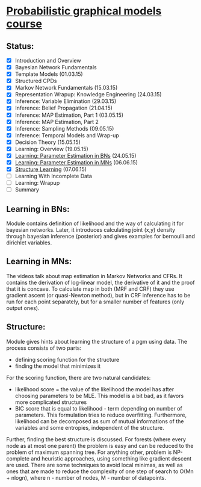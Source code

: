 # [Probabilistic graphical models course](https://class.coursera.org/pgm-003/lecture)

## Status:
- [x] Introduction and Overview
- [x] Bayesian Network Fundamentals
- [x] Template Models (01.03.15)
- [x] Structured CPDs
- [x] Markov Network Fundamentals (15.03.15)
- [x] Representation Wrapup: Knowledge Engineering (24.03.15)
- [x] Inference: Variable Elimination (29.03.15)
- [x] Inference: Belief Propagation (21.04.15)
- [x] Inference: MAP Estimation, Part 1 (03.05.15)
- [x] Inference: MAP Estimation, Part 2
- [x] Inference: Sampling Methods (09.05.15)
- [x] Inference: Temporal Models and Wrap-up
- [x] Decision Theory (15.05.15)
- [x] Learning: Overview (19.05.15)
- [x] [Learning: Parameter Estimation in BNs](#learning-in-bns) (24.05.15)
- [x] [Learning: Parameter Estimation in MNs](#learning-in-mns) (06.06.15)
- [x] [Structure Learning](#structure) (07.06.15)
- [ ] Learning With Incomplete Data
- [ ] Learning: Wrapup
- [ ] Summary

## Learning in BNs:
Module contains definition of likelihood and the way of calculating it for bayesian networks.
Later, it introduces calculating joint (x,y) density through bayesian inference (posterior) and gives examples for bernoulli and dirichlet variables.

## Learning in MNs:
The videos talk about map estimation in Markov Networks and CFRs. It contains the derivation of log-linear model, the derivative of it and the proof that it is concave.
To calculate map in both (MRF and CRF) they use gradient ascent (or quasi-Newton method), but in CRF inference has to be run for each point separately, but for a smaller number of features (only output ones).

## Structure:
Module gives hints about learning the structure of a pgm using data. The process consists of two parts:
- defining scoring function for the structure
- finding the model that minimizes it

For the scoring function, there are two natural candidates:
 - likelihood score = the value of the likelihood the model has after choosing parameters to be MLE. This model is a bit bad, as it favors more complicated structures
- BIC score that is equal to likelihood - term depending on number of parameters. This formulation tries to reduce overfitting.
Furthermore, likelihood can be decomposed as sum of mutual informations of the variables and some entropies, independent of the structure.

Further, finding the best structure is discussed. For forests (where every node as at most one parent) the problem is easy and can be reduced to the problem of maximum spanning tree. For anything other, problem is NP-complete and heuristic approaches, using something like gradient descent are used. There are some techniques to avoid local minimas, as well as ones that are made to reduce the complexity of one step of search to O(Mn + nlogn), where n - number of nodes, M - number of datapoints.

